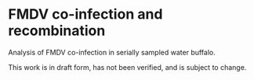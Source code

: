# FMDV co-infection and recombination  
Analysis of FMDV co-infection in serially sampled water buffalo.    
  
This work is in draft form, has not been verified, and is subject to change.  


  
  
